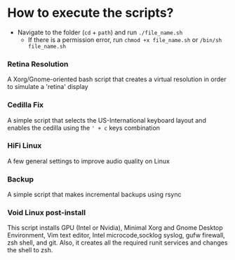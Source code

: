 # How to execute the scripts?

* Navigate to the folder (`cd` + `path`) and run `./file_name.sh`
  * If there is a permission error, run `chmod +x file_name.sh` or `/bin/sh file_name.sh`


###  Retina Resolution

   A Xorg/Gnome-oriented bash script that creates a virtual resolution in order to simulate a 'retina' display
  

###  Cedilla Fix

   A simple script that selects the US-International keyboard layout and enables the cedilla using the ```' + c``` keys combination
   
   
### HiFi Linux

   A few general settings to improve audio quality on Linux
   
   
### Backup

   A simple script that makes incremental backups using rsync

### Void Linux post-install 

   This script installs GPU (Intel or Nvidia), Minimal Xorg and Gnome Desktop Environment, Vim text editor, Intel microcode,socklog syslog, gufw firewall, zsh shell, and git. Also, it creates all the required runit services and changes the shell to zsh.
